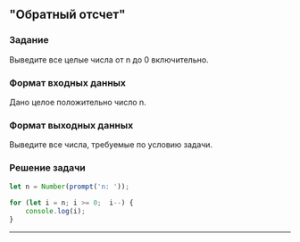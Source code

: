 ## "Обратный отсчет"

### Задание

Выведите все целые числа от n до 0 включительно.

### Формат входных данных

Дано целое положительно число n.

### Формат выходных данных

Выведите все числа, требуемые по условию задачи.

### Решение задачи

```javascript
let n = Number(prompt('n: '));
        
for (let i = n; i >= 0;  i--) {  
    console.log(i);
}
```

---

